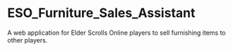 # ESO_Furniture_Sales_Assistant
A web application for Elder Scrolls Online players to sell furnishing items to other players.
